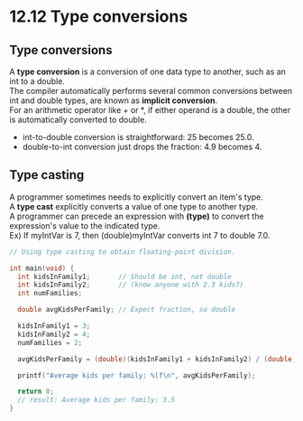 # 12.12 Type conversions

## Type conversions
A **type conversion** is a conversion of one data type to another, such as an int to a double.   
The compiler automatically performs several common conversions between int and double types, are known as **implicit conversion**.   
For an arithmetic operator like + or *, if either operand is a double, the other is automatically converted to double.   
* int-to-double conversion is straightforward: 25 becomes 25.0.
* double-to-int conversion just drops the fraction: 4.9 becomes 4.

## Type casting
A programmer sometimes needs to explicitly convert an item's type.   
A **type cast** explicitly converts a value of one type to another type.   
A programmer can precede an expression with **(type)** to convert the expression's value to the indicated type.   
Ex) If myIntVar is 7, then (double)myIntVar converts int 7 to double 7.0.   
```c
// Using type casting to obtain floating-point division.

int main(void) {
  int kidsInFamily1;       // Should be int, not double
  int kidsInFamily2;       // (know anyone with 2.3 kids?)
  int numFamilies; 

  double avgKidsPerFamily; // Expect fraction, so double

  kidsInFamily1 = 3;
  kidsInFamily2 = 4;
  numFamilies = 2; 

  avgKidsPerFamily = (double)(kidsInFamily1 + kidsInFamily2) / (double)numFamilies;

  printf("Average kids per family: %lf\n", avgKidsPerFamily);

  return 0;
  // result: Average kids per family: 3.5
}
```
